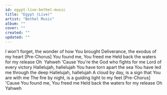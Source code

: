 ```yaml
---
id: egypt-live-bethel-music
title: "Egypt (Live)"
artist: "Bethel Music"
album: ""
cover: ""
created: ""
updated: ""
---
```


I won't forget, the wonder of how You brought
Deliverance, the exodus of my heart
[Pre-Chorus]
You found me, You freed me
Held back the waters for my release
Oh 
Yahweh
'Cause You're the God who fights for me
Lord of every victory
Hallelujah, hallelujah
You have torn apart the sea
You have led me through the deep
Hallelujah, hallelujah
A cloud by day, is a sign that You are with me
The fire by night, is a guiding light to my feet
[Pre-Chorus]
'Cause You found me, You freed me
Held back the waters for my release
Oh Yahweh
